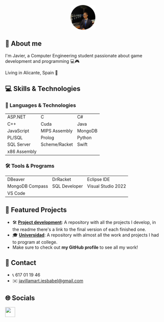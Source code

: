 <div align="center">
  <a href="https://github.com/javiiervm">
    <img src="Assets/206308534-modified.png" alt="Logo" width="80" height="80">
  </a>
</div>

## 👤 About me
I'm Javier, a Computer Engineering student passionate about game development and programming 💻🎮

Living in Alicante, Spain 📍

## 💻 Skills & Technologies

### 🧠 Languages & Technologies
<div align="left">
  <table>
    <tr>
      <td>ASP.NET</td>
      <td>C</td>
      <td>C#</td>
    </tr>
    <tr>
      <td>C++</td>
      <td>Cuda</td>
      <td>Java</td>
    </tr>
    <tr>
      <td>JavaScript</td>
      <td>MIPS Assembly</td>
      <td>MongoDB</td>
    </tr>
    <tr>
      <td>PL/SQL</td>
      <td>Prolog</td>
      <td>Python</td>
    </tr>
    <tr>
      <td>SQL Server</td>
      <td>Scheme/Racket</td>
      <td>Swift</td>
    </tr>
    <tr>
      <td>x86 Assembly</td>
      <td></td>
      <td></td>
    </tr>
  </table>
</div>

### 🛠️ Tools & Programs
<div align="left">
  <table>
    <tr>
      <td>DBeaver</td>
      <td>DrRacket</td>
      <td>Eclipse IDE</td>
    </tr>
    <tr>
      <td>MongoDB Compass</td>
      <td>SQL Developer</td>
      <td>Visual Studio 2022</td>
    </tr>
    <tr>
      <td>VS Code</td>
      <td></td>
      <td></td>
    </tr>
  </table>
</div>

## 🚀 Featured Projects
- 🛠️ **[Project development](https://github.com/javiiervm/Project-development)**: A repository with all the projects I develop, in the readme there's a link to the final version of each finished one. 
- 🎓 **[Universidad](https://github.com/javiiervm/Universidad)**: A repository with almost all the work and projects I had to program at college.
- Make sure to check out **my GitHub profile** to see all my work!

## 📧 Contact
- 📞 617 01 19 46
- ✉️ javillamart.iesbabel@gmail.com

## 🌐 Socials

<p align="left">
  <a href="www.linkedin.com/in/javier-villanueva-martinez-293575327" target="_blank" rel="noreferrer">
    <picture>
      <source media="(prefers-color-scheme: dark)" srcset="https://raw.githubusercontent.com/danielcranney/readme-generator/main/public/icons/socials/linkedin-dark.svg" />
      <source media="(prefers-color-scheme: light)" srcset="https://raw.githubusercontent.com/danielcranney/readme-generator/main/public/icons/socials/linkedin.svg" />
      <img src="https://raw.githubusercontent.com/danielcranney/readme-generator/main/public/icons/socials/linkedin.svg" width="32" height="32" />
    </picture>
  </a>
</p>
